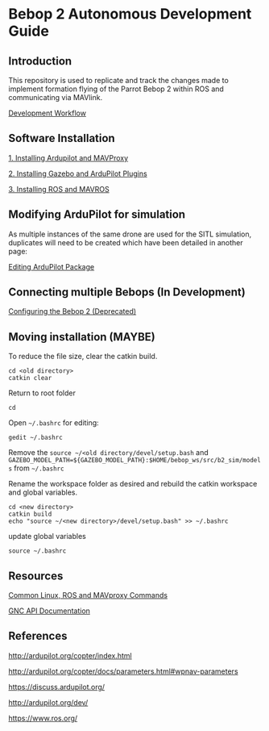 # Bebop 2 Autonomous Development Guide
## Introduction

This repository is used to replicate and track the changes made to implement formation flying of the Parrot Bebop 2 within ROS and communicating via MAVlink.

[Development Workflow](docs/development_assist.md)

## Software Installation
[1. Installing Ardupilot and MAVProxy](docs/installing_ardupilot_mavproxy.md)

[2. Installing Gazebo and ArduPilot Plugins](docs/installing_gazebo_ardupilotplugin.md)

[3. Installing ROS and MAVROS](docs/installing_ros.md)

## Modifying ArduPilot for simulation
As multiple instances of the same drone are used for the SITL simulation, duplicates will need to be created which have been detailed in another page:

[Editing ArduPilot Package](docs/installing_ros.md##8.-Editing-ArduPilot-Package)

## Connecting multiple Bebops (In Development)
[Configuring the Bebop 2 (Deprecated)](docs/connect_bebop)

## Moving installation (MAYBE)

To reduce the file size, clear the catkin build.
```
cd <old directory>
catkin clear
```
Return to root folder
```
cd
```
Open `~/.bashrc` for editing:
```
gedit ~/.bashrc
```
Remove the `source ~/<old directory/devel/setup.bash` and `GAZEBO_MODEL_PATH=${GAZEBO_MODEL_PATH}:$HOME/bebop_ws/src/b2_sim/models` from `~/.bashrc`

Rename the workspace folder as desired and rebuild the catkin workspace and global variables.
```
cd <new directory>
catkin build
echo "source ~/<new directory>/devel/setup.bash" >> ~/.bashrc
```
update global variables
```
source ~/.bashrc
```

<!-- ## Associated Repositories
[b2_sim](https://github.com/minhlam61/b2_sim)
- Repo containing gazebo worlds designed for AruPilot SITL control and quadcopter spawn layouts

[b2_gnc](https://github.com/minhlam61/b2_gnc)
- Repo containing guidance, navigation and control logic including examples mission programs -->

## Resources 

[Common Linux, ROS and MAVproxy Commands](docs/helpful_commands.md)

[GNC API Documentation](docs/GNC_functions_documentation.md)

## References 
http://ardupilot.org/copter/index.html

http://ardupilot.org/copter/docs/parameters.html#wpnav-parameters

https://discuss.ardupilot.org/

http://ardupilot.org/dev/

https://www.ros.org/